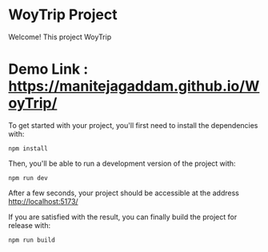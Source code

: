 # WoyTrip Project

Welcome! This project WoyTrip  

# Demo Link : https://manitejagaddam.github.io/WoyTrip/


To get started with your project, you'll first need to install the dependencies with:

```
npm install
```

Then, you'll be able to run a development version of the project with:

```
npm run dev
```

After a few seconds, your project should be accessible at the address
[http://localhost:5173/](http://localhost:5173/)


If you are satisfied with the result, you can finally build the project for release with:

```
npm run build
```
